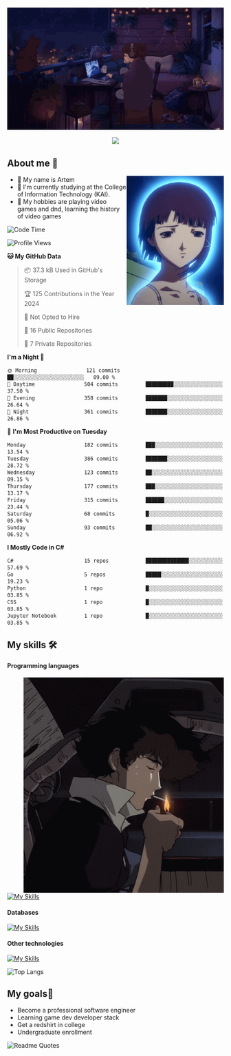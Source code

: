 <div align="center">
  <p>
    <img src="assets/lo-fi.gif">
  </p>
  <p>
    <img src="https://readme-typing-svg.herokuapp.com?color=%2336BCF7&lines=Welcome-to-my-profile&center=true&width=380&height=50&duration=4000&pause=1000">
  </p>
</div>

<div>
  <h2>About me 🚀</h2>
   <div align="center">
    <img src="assets/lain2.gif" align="right" height="300px">
  </div>
  <ul>
    <li>👨 My name is Artem</li>
    <li>🌱 I'm currently studying at the College of Information Technology (KAI).</li>
    <li>👾 My hobbies are playing video games and dnd, learning the history of video games </li>
  </ul>
</div>


<!--START_SECTION:waka-->
![Code Time](http://img.shields.io/badge/Code%20Time-41%20hrs-blue)

![Profile Views](http://img.shields.io/badge/Profile%20Views-37-blue)

**🐱 My GitHub Data** 

> 📦 37.3 kB Used in GitHub's Storage 
 > 
> 🏆 125 Contributions in the Year 2024
 > 
> 🚫 Not Opted to Hire
 > 
> 📜 16 Public Repositories 
 > 
> 🔑 7 Private Repositories 
 > 
**I'm a Night 🦉** 

```text
🌞 Morning                121 commits         ██░░░░░░░░░░░░░░░░░░░░░░░   09.00 % 
🌆 Daytime                504 commits         █████████░░░░░░░░░░░░░░░░   37.50 % 
🌃 Evening                358 commits         ███████░░░░░░░░░░░░░░░░░░   26.64 % 
🌙 Night                  361 commits         ███████░░░░░░░░░░░░░░░░░░   26.86 % 
```
📅 **I'm Most Productive on Tuesday** 

```text
Monday                   182 commits         ███░░░░░░░░░░░░░░░░░░░░░░   13.54 % 
Tuesday                  386 commits         ███████░░░░░░░░░░░░░░░░░░   28.72 % 
Wednesday                123 commits         ██░░░░░░░░░░░░░░░░░░░░░░░   09.15 % 
Thursday                 177 commits         ███░░░░░░░░░░░░░░░░░░░░░░   13.17 % 
Friday                   315 commits         ██████░░░░░░░░░░░░░░░░░░░   23.44 % 
Saturday                 68 commits          █░░░░░░░░░░░░░░░░░░░░░░░░   05.06 % 
Sunday                   93 commits          ██░░░░░░░░░░░░░░░░░░░░░░░   06.92 % 
```


**I Mostly Code in C#** 

```text
C#                       15 repos            ██████████████░░░░░░░░░░░   57.69 % 
Go                       5 repos             █████░░░░░░░░░░░░░░░░░░░░   19.23 % 
Python                   1 repo              █░░░░░░░░░░░░░░░░░░░░░░░░   03.85 % 
CSS                      1 repo              █░░░░░░░░░░░░░░░░░░░░░░░░   03.85 % 
Jupyter Notebook         1 repo              █░░░░░░░░░░░░░░░░░░░░░░░░   03.85 % 
```




<!--END_SECTION:waka-->

## My skills 🛠️
#### Programming languages
<div align="center">
  <img src="assets/bebop_smoke.gif" align="right" height="500px">
</div>


[![My Skills](https://skillicons.dev/icons?i=go,cs,python)](https://skillicons.dev)
#### Databases
[![My Skills](https://skillicons.dev/icons?i=mysql,mongodb,postgres)](https://skillicons.dev)
#### Other technologies
[![My Skills](https://skillicons.dev/icons?i=unity,docker,git,wasm)](https://skillicons.dev)

![Top Langs](https://github-readme-stats.vercel.app/api/top-langs/?username=nifle3&layout=compact&theme=nord)


## My goals🚀
- Become a professional software engineer
- Learning game dev developer stack
- Get a redshirt in college
- Undergraduate enrollment

![Readme Quotes](https://quotes-github-readme.vercel.app/api?type=horizontal&theme=nord) 
